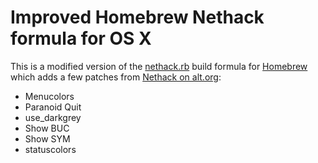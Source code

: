 # Improved Homebrew Nethack formula for OS X

This is a modified version of the [nethack.rb](https://github.com/Homebrew/homebrew-games/blob/master/nethack.rb) build formula for [Homebrew](http://brew.sh/) which adds a few patches from [Nethack on alt.org](http://alt.org/nethack/naonh.php):

- Menucolors
- Paranoid Quit
- use_darkgrey
- Show BUC
- Show SYM
- statuscolors
